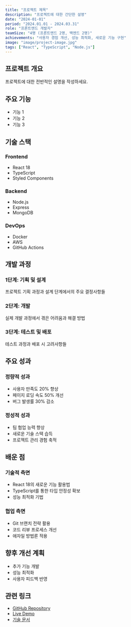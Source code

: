 ```yaml
---
title: "프로젝트 제목"
description: "프로젝트에 대한 간단한 설명"
date: "2024-01-01"
period: "2024.01.01 - 2024.03.31"
role: "프론트엔드 개발자"
teamSize: "4명 (프론트엔드 2명, 백엔드 2명)"
achievements: "사용자 경험 개선, 성능 최적화, 새로운 기능 구현"
image: "image/project-image.jpg"
tags: ["React", "TypeScript", "Node.js"]
---
```


## 프로젝트 개요

프로젝트에 대한 전반적인 설명을 작성하세요.

## 주요 기능

- 기능 1
- 기능 2
- 기능 3

## 기술 스택

### Frontend
- React 18
- TypeScript
- Styled Components

### Backend
- Node.js
- Express
- MongoDB

### DevOps
- Docker
- AWS
- GitHub Actions

## 개발 과정

### 1단계: 기획 및 설계
프로젝트 기획 과정과 설계 단계에서의 주요 결정사항들

### 2단계: 개발
실제 개발 과정에서 겪은 어려움과 해결 방법

### 3단계: 테스트 및 배포
테스트 과정과 배포 시 고려사항들

## 주요 성과

### 정량적 성과
- 사용자 만족도 20% 향상
- 페이지 로딩 속도 50% 개선
- 버그 발생률 30% 감소

### 정성적 성과
- 팀 협업 능력 향상
- 새로운 기술 스택 습득
- 프로젝트 관리 경험 축적

## 배운 점

### 기술적 측면
- React 18의 새로운 기능 활용법
- TypeScript를 통한 타입 안정성 확보
- 성능 최적화 기법

### 협업 측면
- Git 브랜치 전략 활용
- 코드 리뷰 프로세스 개선
- 애자일 방법론 적용

## 향후 개선 계획

- 추가 기능 개발
- 성능 최적화
- 사용자 피드백 반영

## 관련 링크

- [GitHub Repository](https://github.com/username/project)
- [Live Demo](https://project-demo.com)
- [기술 문서](https://docs.project.com)
